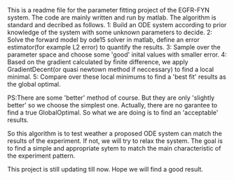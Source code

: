 This is a readme file for the parameter fitting project of the EGFR-FYN system.
The code are mainly written and run by matlab.
The algorithm is standard and decribed as follows.
	1: Build an ODE system according to prior knowledge of the system with some unknown parameters to decide.
	2: Solve the forward model by ode15 solver in matlab, define an error estimator(for example L2 error) to quantify the results.
	3: Sample over the parameter space and choose some 'good' inital values with smaller error.
	4: Based on the gradient calculated by finite difference, we apply GradientDecent(or quasi newtown method if neccessary) to find a local minimal.
	5: Compare over these local minimums to find a 'best fit' results as the global optimal.

PS:There are some 'better' method of course. But they are only 'slightly better' so we choose the simplest one.
Actually, there are no garantee to find a true GlobalOptimal. So what we are doing is to find an 'acceptable' results.

So this algorithm is to test weather a proposed ODE system can match the results of the experiment.
If not, we will try to relax the system. The goal is to find a simple and appropriate sytem to match the main characteristic of the experiment pattern.

This project is still updating till now.
Hope we will find a good result.







